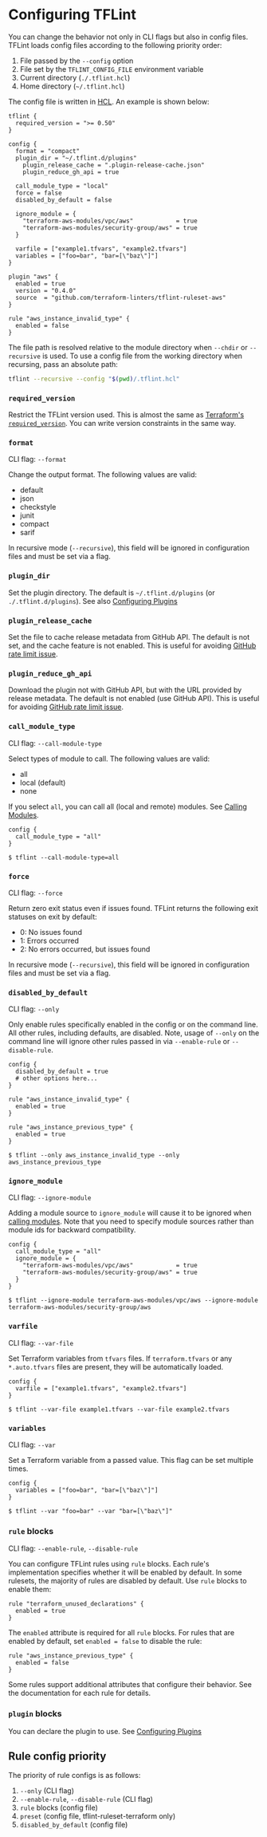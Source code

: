 # Configuring TFLint

You can change the behavior not only in CLI flags but also in config files. TFLint loads config files according to the following priority order:

1. File passed by the `--config` option
2. File set by the `TFLINT_CONFIG_FILE` environment variable
3. Current directory (`./.tflint.hcl`)
4. Home directory (`~/.tflint.hcl`)

The config file is written in [HCL](https://github.com/hashicorp/hcl). An example is shown below:

```hcl
tflint {
  required_version = ">= 0.50"
}

config {
  format = "compact"
  plugin_dir = "~/.tflint.d/plugins"
	plugin_release_cache = ".plugin-release-cache.json"
	plugin_reduce_gh_api = true

  call_module_type = "local"
  force = false
  disabled_by_default = false

  ignore_module = {
    "terraform-aws-modules/vpc/aws"            = true
    "terraform-aws-modules/security-group/aws" = true
  }

  varfile = ["example1.tfvars", "example2.tfvars"]
  variables = ["foo=bar", "bar=[\"baz\"]"]
}

plugin "aws" {
  enabled = true
  version = "0.4.0"
  source  = "github.com/terraform-linters/tflint-ruleset-aws"
}

rule "aws_instance_invalid_type" {
  enabled = false
}
```

The file path is resolved relative to the module directory when `--chdir` or `--recursive` is used. To use a config file from the working directory when recursing, pass an absolute path:

```sh
tflint --recursive --config "$(pwd)/.tflint.hcl"
```

### `required_version`

Restrict the TFLint version used. This is almost the same as [Terraform's `required_version`](https://developer.hashicorp.com/terraform/language/settings#specifying-a-required-terraform-version).
You can write version constraints in the same way.

### `format`

CLI flag: `--format`

Change the output format. The following values are valid:

- default
- json
- checkstyle
- junit
- compact
- sarif

In recursive mode (`--recursive`), this field will be ignored in configuration files and must be set via a flag.

### `plugin_dir`

Set the plugin directory. The default is `~/.tflint.d/plugins` (or `./.tflint.d/plugins`). See also [Configuring Plugins](plugins.md#advanced-usage)

### `plugin_release_cache`

Set the file to cache release metadata from GitHub API. The default is not set, and the cache feature is not enabled. This is useful for avoiding [GitHub rate limit issue](plugins.md#avoiding-rate-limiting).

### `plugin_reduce_gh_api`

Download the plugin not with GitHub API, but with the URL provided by release metadata. The default is not enabled (use GitHub API). This is useful for avoiding [GitHub rate limit issue](plugins.md#avoiding-rate-limiting).

### `call_module_type`

CLI flag: `--call-module-type`

Select types of module to call. The following values are valid:

- all
- local (default)
- none

If you select `all`, you can call all (local and remote) modules. See [Calling Modules](./calling-modules.md).

```hcl
config {
  call_module_type = "all"
}
```

```console
$ tflint --call-module-type=all
```

### `force`

CLI flag: `--force`

Return zero exit status even if issues found. TFLint returns the following exit statuses on exit by default:

- 0: No issues found
- 1: Errors occurred
- 2: No errors occurred, but issues found

In recursive mode (`--recursive`), this field will be ignored in configuration files and must be set via a flag.

### `disabled_by_default`

CLI flag: `--only`

Only enable rules specifically enabled in the config or on the command line. All other rules, including defaults, are disabled. Note, usage of `--only` on the command line will ignore other rules passed in via `--enable-rule` or `--disable-rule`.

```hcl
config {
  disabled_by_default = true
  # other options here...
}

rule "aws_instance_invalid_type" {
  enabled = true
}

rule "aws_instance_previous_type" {
  enabled = true
}
```

```console
$ tflint --only aws_instance_invalid_type --only aws_instance_previous_type
```

### `ignore_module`

CLI flag: `--ignore-module`

Adding a module source to `ignore_module` will cause it to be ignored when [calling modules](./calling-modules.md). Note that you need to specify module sources rather than module ids for backward compatibility.

```hcl
config {
  call_module_type = "all"
  ignore_module = {
    "terraform-aws-modules/vpc/aws"            = true
    "terraform-aws-modules/security-group/aws" = true
  }
}
```

```console
$ tflint --ignore-module terraform-aws-modules/vpc/aws --ignore-module terraform-aws-modules/security-group/aws
```

### `varfile`

CLI flag: `--var-file`

Set Terraform variables from `tfvars` files. If `terraform.tfvars` or any `*.auto.tfvars` files are present, they will be automatically loaded.

```hcl
config {
  varfile = ["example1.tfvars", "example2.tfvars"]
}
```

```console
$ tflint --var-file example1.tfvars --var-file example2.tfvars
```

### `variables`

CLI flag: `--var`

Set a Terraform variable from a passed value. This flag can be set multiple times.

```hcl
config {
  variables = ["foo=bar", "bar=[\"baz\"]"]
}
```

```console
$ tflint --var "foo=bar" --var "bar=[\"baz\"]"
```

### `rule` blocks

CLI flag: `--enable-rule`, `--disable-rule`

You can configure TFLint rules using `rule` blocks. Each rule's implementation specifies whether it will be enabled by default. In some rulesets, the majority of rules are disabled by default. Use `rule` blocks to enable them:

```hcl
rule "terraform_unused_declarations" {
  enabled = true
}
```

The `enabled` attribute is required for all `rule` blocks. For rules that are enabled by default, set `enabled = false` to disable the rule:

```hcl
rule "aws_instance_previous_type" {
  enabled = false
}
```

Some rules support additional attributes that configure their behavior. See the documentation for each rule for details.

### `plugin` blocks

You can declare the plugin to use. See [Configuring Plugins](plugins.md)

## Rule config priority

The priority of rule configs is as follows:

1. `--only` (CLI flag)
2. `--enable-rule`, `--disable-rule` (CLI flag)
3. `rule` blocks (config file)
4. `preset` (config file, tflint-ruleset-terraform only)
5. `disabled_by_default` (config file)
